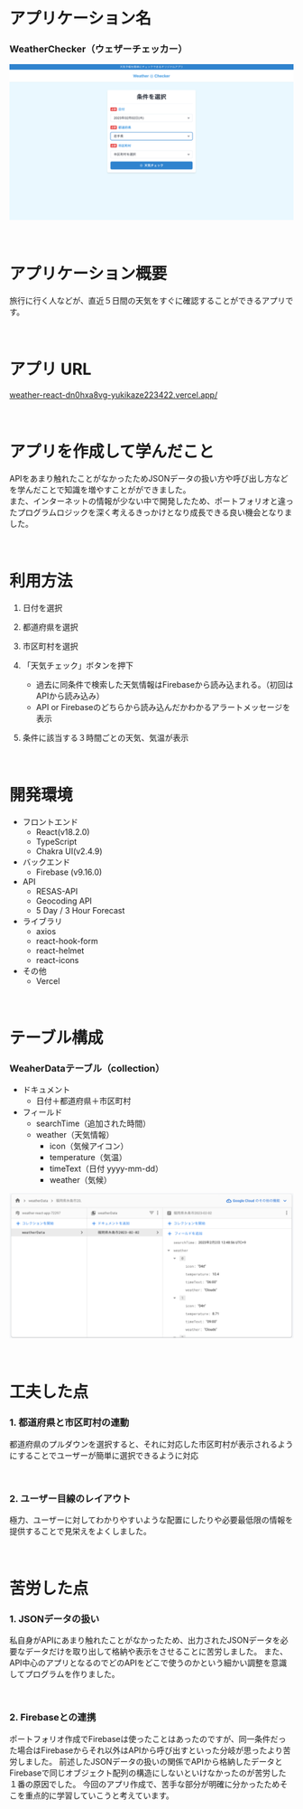 # アプリケーション名

### WeatherChecker（ウェザーチェッカー）
![アプリ画像](https://github.com/yukikaze223422/weather-react-app/blob/main/WeatherChecker.png)

<br>

# アプリケーション概要

旅行に行く人などが、直近５日間の天気をすぐに確認することができるアプリです。

<br>

# アプリ URL

[weather-react-dn0hxa8vg-yukikaze223422.vercel.app/](https://weather-react-dn0hxa8vg-yukikaze223422.vercel.app/)

<br>

# アプリを作成して学んだこと

APIをあまり触れたことがなかったためJSONデータの扱い方や呼び出し方などを学んだことで知識を増やすことがができました。<br>
また、インターネットの情報が少ない中で開発したため、ポートフォリオと違ったプログラムロジックを深く考えるきっかけとなり成長できる良い機会となりました。

<br>

# 利用方法

1. 日付を選択
   
2. 都道府県を選択
   
3. 市区町村を選択
   
4. 「天気チェック」ボタンを押下
   - 過去に同条件で検索した天気情報はFirebaseから読み込まれる。（初回はAPIから読み込み）
   - API or Firebaseのどちらから読み込んだかわかるアラートメッセージを表示
   
5. 条件に該当する３時間ごとの天気、気温が表示

<br>

# 開発環境

- フロントエンド
  - React(v18.2.0)
  - TypeScript
  - Chakra UI(v2.4.9)
- バックエンド
  - Firebase (v9.16.0)
- API
  - RESAS-API
  - Geocoding API 
  - 5 Day / 3 Hour Forecast
- ライブラリ
  - axios
  - react-hook-form
  - react-helmet
  - react-icons
- その他
  - Vercel

<br>

# テーブル構成
### WeaherDataテーブル（collection）
- ドキュメント
  - 日付＋都道府県＋市区町村<br>
- フィールド
  - searchTime（追加された時間）
  - weather（天気情報）
    - icon（気候アイコン）
    - temperature（気温）
    - timeText（日付 yyyy-mm-dd）
    - weather（気候）
    
![テーブル画像](https://github.com/yukikaze223422/weather-react-app/blob/main/table.png)


<br>

# 工夫した点

### 1. 都道府県と市区町村の連動

都道府県のプルダウンを選択すると、それに対応した市区町村が表示されるようにすることでユーザーが簡単に選択できるように対応<br>

<br>

### 2. ユーザー目線のレイアウト

極力、ユーザーに対してわかりやすいような配置にしたりや必要最低限の情報を提供することで見栄えをよくしました。

<br>

# 苦労した点

### 1. JSONデータの扱い
私自身がAPIにあまり触れたことがなかったため、出力されたJSONデータを必要なデータだけを取り出して格納や表示をさせることに苦労しました。
また、API中心のアプリとなるのでどのAPIをどこで使うのかという細かい調整を意識してプログラムを作りました。


<br>

### 2. Firebaseとの連携

ポートフォリオ作成でFirebaseは使ったことはあったのですが、同一条件だった場合はFirebaseからそれ以外はAPIから呼び出すといった分岐が思ったより苦労しました。
前述したJSONデータの扱いの関係でAPIから格納したデータとFirebaseで同じオブジェクト配列の構造にしないといけなかったのが苦労した１番の原因でした。
今回のアプリ作成で、苦手な部分が明確に分かったためそこを重点的に学習していこうと考えています。

<br>
